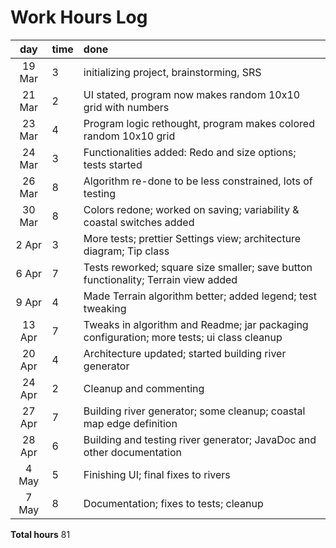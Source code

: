 # Work Hours Log

| day | time | done  |
| :----:|:-----| :-----|
| 19 Mar | 3 | initializing project, brainstorming, SRS |
| 21 Mar | 2 | UI stated, program now makes random 10x10 grid with numbers |
| 23 Mar | 4 | Program logic rethought, program makes colored random 10x10 grid |
| 24 Mar | 3 | Functionalities added: Redo and size options; tests started |
| 26 Mar | 8 | Algorithm re-done to be less constrained, lots of testing |
| 30 Mar | 8 | Colors redone; worked on saving; variability & coastal switches added |
| 2 Apr | 3 | More tests; prettier Settings view; architecture diagram; Tip class |
| 6 Apr | 7 | Tests reworked; square size smaller; save button functionality; Terrain view added |
| 9 Apr | 4 | Made Terrain algorithm better; added legend; test tweaking |
| 13 Apr | 7 | Tweaks in algorithm and Readme; jar packaging configuration; more tests; ui class cleanup |
| 20 Apr | 4 | Architecture updated; started building river generator |
| 24 Apr | 2 | Cleanup and commenting |
| 27 Apr | 7 | Building river generator; some cleanup; coastal map edge definition |
| 28 Apr | 6 | Building and testing river generator; JavaDoc and other documentation |
| 4 May | 5 | Finishing UI; final fixes to rivers | 
| 7 May | 8 | Documentation; fixes to tests; cleanup |

**Total hours** 81